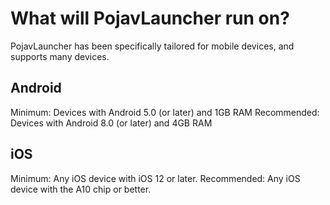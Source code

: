 # What will PojavLauncher run on?

PojavLauncher has been specifically tailored for mobile devices, and supports many devices. 

## Android
Minimum: Devices with Android 5.0 (or later) and 1GB RAM
Recommended: Devices with Android 8.0 (or later) and 4GB RAM
 
## iOS
Minimum: Any iOS device with iOS 12 or later.
Recommended: Any iOS device with the A10 chip or better.

